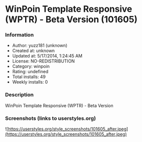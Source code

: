 # WinPoin Template Responsive (WPTR) - Beta Version (101605)

### Information
- Author: yuzz181 (unknown)
- Created at: unknown
- Updated at: 5/17/2014, 1:24:45 AM
- License: NO-REDISTRIBUTION
- Category: winpoin
- Rating: undefined
- Total installs: 49
- Weekly installs: 0


### Description
WinPoin Template Responsive (WPTR) - Beta Version


### Screenshots (links to userstyles.org)
![https://userstyles.org/style_screenshots/101605_after.jpeg](https://userstyles.org/style_screenshots/101605_after.jpeg)


